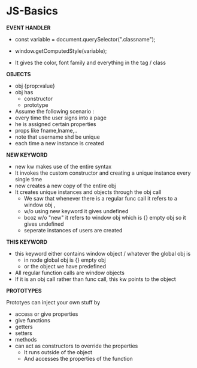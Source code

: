 # JS-Basics

**EVENT HANDLER**

- const variable = document.querySelector(".classname");

- window.getComputedStyle(variable);

- It gives  the color, font family and everything in the tag / class

**OBJECTS**

- obj {prop:value}
- obj has 
	- constructor 
	- prototype 
- Assume the following scenario : 
- every time the user signs into a page 
- he is assigned certain properties 
- props like fname,lname,..
- note that username shd be unique
- each time a new instance is created

**NEW KEYWORD**

-  new kw makes use of the entire syntax 
-  It invokes the custom constructor and creating a unique instance every single time 
-  new creates a new copy of the entire obj 
-  It creates unique instances and objects through the obj call
	- We saw that whenever there is a regular func call it refers to a window obj , 
	- w/o using new keyword it gives undefined
	- bcoz w/o "new" it refers to window obj which is {} empty obj so it gives undefined
	- seperate instances of users are created

**THIS KEYWORD**

- this keyword either contains window object / whatever the global obj is
 	- in node global obj is {} empty obj 
 	- or the object we have predefined 
 - All regular function calls are window objects
 - If it is an obj call rather than func call, this kw points to the object 

<b>PROTOTYPES</b>

Prototyes can inject your own stuff by
- access or give properties 
- give functions
- getters 
- setters
- methods 
- can act as constructors to override the properties
	- It runs outside of the object 
	- And accesses the properties of the function
